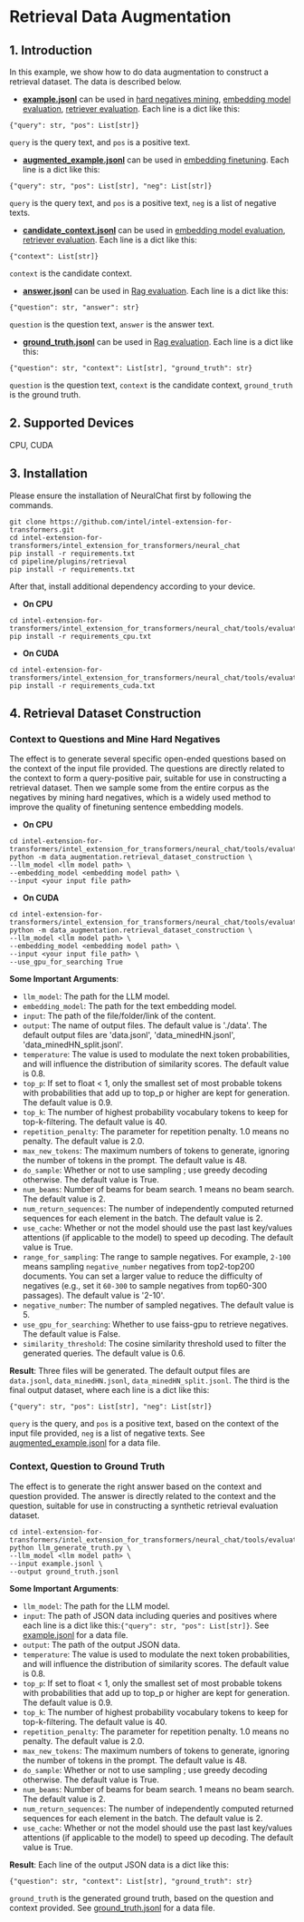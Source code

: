 # Retrieval Data Augmentation

## 1. Introduction
In this example, we show how to do data augmentation to construct a retrieval dataset. The data is described below.
* **[example.jsonl](https://github.com/intel/intel-extension-for-transformers/blob/master/intel_extension_for_transformers/neural_chat/tools/evaluation/data_augmentation/example.jsonl)** can be used in [hard negatives mining](https://github.com/intel/intel-extension-for-transformers/tree/main/intel_extension_for_transformers/neural_chat/tools/embedding_finetune/mine_hard_neg.py),  [embedding model evaluation](https://github.com/intel/intel-extension-for-transformers/tree/main/intel_extension_for_transformers/neural_chat/tools/embedding_finetune/evaluate.py), [retriever evaluation](https://github.com/intel/intel-extension-for-transformers/tree/main/intel_extension_for_transformers/neural_chat/tools/evaluation/retriever/evaluate_retrieval.py).
Each line is a dict like this:
```
{"query": str, "pos": List[str]}
```
`query` is the query text, and `pos` is a positive text.

* **[augmented_example.jsonl](https://github.com/intel/intel-extension-for-transformers/blob/master/intel_extension_for_transformers/neural_chat/tools/evaluation/data_augmentation/augmented_example.jsonl)** can be used in [embedding finetuning](https://github.com/intel/intel-extension-for-transformers/tree/main/intel_extension_for_transformers/neural_chat/tools/embedding_finetune/finetune.py). 
Each line is a dict like this:
```
{"query": str, "pos": List[str], "neg": List[str]}
```
`query` is the query text, and `pos` is a positive text, `neg` is a list of negative texts.

* **[candidate_context.jsonl](https://github.com/intel/intel-extension-for-transformers/blob/master/intel_extension_for_transformers/neural_chat/tools/evaluation/data_augmentation/candidate_context.jsonl)** can be used in [embedding model evaluation](https://github.com/intel/intel-extension-for-transformers/tree/main/intel_extension_for_transformers/neural_chat/tools/embedding_finetune/evaluate.py), [retriever evaluation](https://github.com/intel/intel-extension-for-transformers/tree/main/intel_extension_for_transformers/neural_chat/tools/evaluation/retriever/evaluate_retrieval.py). 
Each line is a dict like this:
```
{"context": List[str]}
```
`context` is the candidate context.

* **[answer.jsonl](https://github.com/intel/intel-extension-for-transformers/blob/master/intel_extension_for_transformers/neural_chat/tools/evaluation/data_augmentation/answer.jsonl)** can be used in [Rag evaluation](https://github.com/intel/intel-extension-for-transformers/tree/main/intel_extension_for_transformers/neural_chat/tools/evaluation/framework/ragas_evaluation.py).
Each line is a dict like this:
```
{"question": str, "answer": str}
```
`question` is the question text, `answer` is the answer text.

* **[ground_truth.jsonl](https://github.com/intel/intel-extension-for-transformers/blob/master/intel_extension_for_transformers/neural_chat/tools/evaluation/data_augmentation/ground_truth.jsonl)** can be used in [Rag evaluation](https://github.com/intel/intel-extension-for-transformers/tree/main/intel_extension_for_transformers/neural_chat/tools/evaluation/framework/ragas_evaluation.py).
Each line is a dict like this:
```
{"question": str, "context": List[str], "ground_truth": str}
```
`question` is the question text, `context` is the candidate context, `ground_truth` is the ground truth.

## 2. Supported Devices
CPU, CUDA

## 3. Installation
Please ensure the installation of NeuralChat first by following the commands.
```
git clone https://github.com/intel/intel-extension-for-transformers.git
cd intel-extension-for-transformers/intel_extension_for_transformers/neural_chat
pip install -r requirements.txt
cd pipeline/plugins/retrieval
pip install -r requirements.txt
```
After that, install additional dependency according to your device.
* **On CPU**
```
cd intel-extension-for-transformers/intel_extension_for_transformers/neural_chat/tools/evaluation/data_augmentation
pip install -r requirements_cpu.txt
```
* **On CUDA**
```
cd intel-extension-for-transformers/intel_extension_for_transformers/neural_chat/tools/evaluation/data_augmentation
pip install -r requirements_cuda.txt
```

## 4. Retrieval Dataset Construction
### Context to Questions and Mine Hard Negatives
The effect is to generate several specific open-ended questions based on the context of the input file provided. The questions are directly related to the context to form a query-positive pair, suitable for use in constructing a retrieval dataset. Then we sample some from the entire corpus as the negatives by mining hard negatives, which is a widely used method to improve the quality of finetuning sentence embedding models.
* **On CPU**
```
cd intel-extension-for-transformers/intel_extension_for_transformers/neural_chat/tools/evaluation
python -m data_augmentation.retrieval_dataset_construction \
--llm_model <llm model path> \
--embedding_model <embedding model path> \
--input <your input file path>
```

* **On CUDA**
```
cd intel-extension-for-transformers/intel_extension_for_transformers/neural_chat/tools/evaluation
python -m data_augmentation.retrieval_dataset_construction \
--llm_model <llm model path> \
--embedding_model <embedding model path> \
--input <your input file path> \
--use_gpu_for_searching True
```

**Some Important Arguments**:
- `llm_model`: The path for the LLM model.
- `embedding_model`: The path for the text embedding model.
- `input`: The path of the file/folder/link of the content.
- `output`: The name of output files. The default value is './data'. The default output files are 'data.jsonl', 'data_minedHN.jsonl', 'data_minedHN_split.jsonl'.
- `temperature`: The value is used to modulate the next token probabilities, and will influence the distribution of similarity scores. The default value is 0.8.
- `top_p`: If set to float < 1, only the smallest set of most probable tokens with probabilities that add up to top_p or higher are kept for generation. The default value is 0.9.
- `top_k`: The number of highest probability vocabulary tokens to keep for top-k-filtering. The default value is 40.
- `repetition_penalty`: The parameter for repetition penalty. 1.0 means no penalty. The default value is 2.0.
- `max_new_tokens`: The maximum numbers of tokens to generate, ignoring the number of tokens in the prompt. The default value is 48.
- `do_sample`: Whether or not to use sampling ; use greedy decoding otherwise. The default value is True.
- `num_beams`: Number of beams for beam search. 1 means no beam search. The default value is 2.
- `num_return_sequences`: The number of independently computed returned sequences for each element in the batch. The default value is 2.
- `use_cache`: Whether or not the model should use the past last key/values attentions (if applicable to the model) to speed up decoding. The default value is True.
- `range_for_sampling`: The range to sample negatives. For example, `2-100` means sampling `negative_number` negatives from top2-top200 documents. You can set a larger value to reduce the difficulty of negatives (e.g., set it `60-300` to sample negatives from top60-300 passages). The default value is '2-10'.
- `negative_number`: The number of sampled negatives. The default value is 5.
- `use_gpu_for_searching`: Whether to use faiss-gpu to retrieve negatives. The default value is False.
- `similarity_threshold`: The cosine similarity threshold used to filter the generated queries. The default value is 0.6.

**Result**:
Three files will be generated. The default output files are `data.jsonl`, `data_minedHN.jsonl`, `data_minedHN_split.jsonl`. The third is the final output dataset, where each line is a dict like this:
```
{"query": str, "pos": List[str], "neg": List[str]}
```
`query` is the query, and `pos` is a positive text, based on the context of the input file provided, `neg` is a list of negative texts.
See [augmented_example.jsonl](https://github.com/intel/intel-extension-for-transformers/blob/master/intel_extension_for_transformers/neural_chat/tools/evaluation/data_augmentation/augmented_example.jsonl) for a data file.


### Context, Question to Ground Truth
The effect is to generate the right answer based on the context and question provided. The answer is directly related to the context and the question, suitable for use in constructing a synthetic retrieval evaluation dataset.
```
cd intel-extension-for-transformers/intel_extension_for_transformers/neural_chat/tools/evaluation/data_augmentation
python llm_generate_truth.py \
--llm_model <llm model path> \
--input example.jsonl \
--output ground_truth.jsonl
```

**Some Important Arguments**:
- `llm_model`: The path for the LLM model.
- `input`: The path of JSON data including queries and positives where each line is a dict like this:```{"query": str, "pos": List[str]}```. See [example.jsonl](https://github.com/intel/intel-extension-for-transformers/blob/master/intel_extension_for_transformers/neural_chat/tools/evaluation/data_augmentation/example.jsonl) for a data file.
- `output`: The path of the output JSON data.
- `temperature`: The value is used to modulate the next token probabilities, and will influence the distribution of similarity scores. The default value is 0.8.
- `top_p`: If set to float < 1, only the smallest set of most probable tokens with probabilities that add up to top_p or higher are kept for generation. The default value is 0.9.
- `top_k`: The number of highest probability vocabulary tokens to keep for top-k-filtering. The default value is 40.
- `repetition_penalty`: The parameter for repetition penalty. 1.0 means no penalty. The default value is 2.0.
- `max_new_tokens`: The maximum numbers of tokens to generate, ignoring the number of tokens in the prompt. The default value is 48.
- `do_sample`: Whether or not to use sampling ; use greedy decoding otherwise. The default value is True.
- `num_beams`: Number of beams for beam search. 1 means no beam search. The default value is 2.
- `num_return_sequences`: The number of independently computed returned sequences for each element in the batch. The default value is 2.
- `use_cache`: Whether or not the model should use the past last key/values attentions (if applicable to the model) to speed up decoding. The default value is True.

**Result**:
Each line of the output JSON data is a dict like this:
```
{"question": str, "context": List[str], "ground_truth": str}
```
`ground_truth` is the generated ground truth, based on the question and context provided.
See [ground_truth.jsonl](https://github.com/intel/intel-extension-for-transformers/blob/master/intel_extension_for_transformers/neural_chat/tools/evaluation/data_augmentation/ground_truth.jsonl) for a data file.
